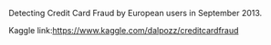Detecting Credit Card Fraud by European users in September 2013. 

Kaggle link:https://www.kaggle.com/dalpozz/creditcardfraud
